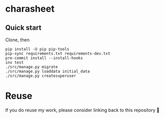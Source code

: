 # charasheet

## Quick start
Clone, then
```shell
pip install -U pip pip-tools
pip-sync requirements.txt requirements-dev.txt
pre-commit install --install-hooks
inv test
./src/manage.py migrate
./src/manage.py loaddata initial_data
./src/manage.py createsuperuser
```

# Reuse
If you do reuse my work, please consider linking back to this repository 🙂
